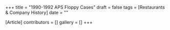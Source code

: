 +++
title = "1990-1992 APS Floppy Cases"
draft = false
tags = [Restaurants & Company History]
date = ""

[Article]
contributors = []
gallery = []
+++